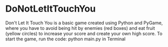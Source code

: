 # DoNotLetItTouchYou
Don't Let It Touch You is a basic game created using Python and PyGame, where you have to avoid being hit by enemies (red boxes) and eat fruit (yellow circles) to increase your score and create your own high score.  To start the game, run the code: python main.py in Terminal
